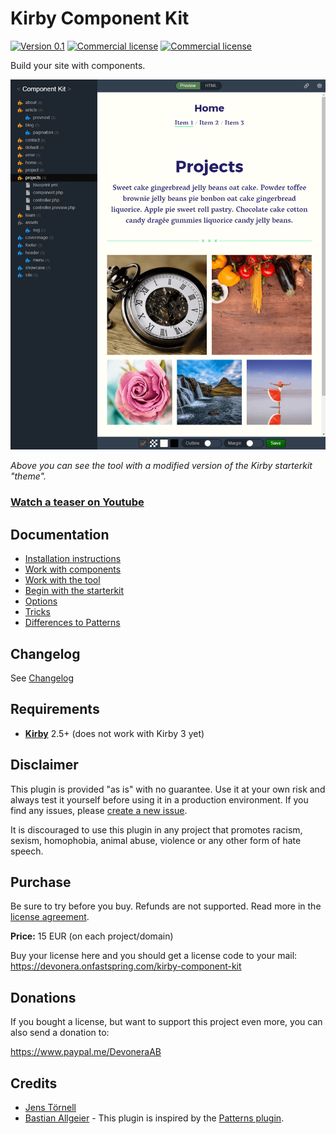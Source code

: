 # Kirby Component Kit

[![Version 0.1](https://img.shields.io/badge/version-0.1-blue.svg)](https://github.com/jenstornell/kirby-component-kit/blob/master/docs/changelog.md) [![Commercial license](https://img.shields.io/badge/license-commercial-red.svg)](https://github.com/jenstornell/kirby-component-kit/blob/master/docs/license.md) [![Commercial license](https://img.shields.io/badge/price-€15-yellow.svg)](https://github.com/jenstornell/kirby-component-kit#purchase)

Build your site with components.

![Screenshot](docs/screenshot.png)

*Above you can see the tool with a modified version of the Kirby starterkit "theme".*

### [Watch a teaser on Youtube](https://youtu.be/MG4Aq_LHEGk)

## Documentation

- [Installation instructions](docs/install.md)
- [Work with components](docs/component.md)
- [Work with the tool](docs/tool.md)
- [Begin with the starterkit](docs/starterkit.md)
- [Options](docs/options.md)
- [Tricks](docs/tricks.md)
- [Differences to Patterns](docs/differences-to-patterns.md)

## Changelog

See [Changelog](docs/changelog.md)

## Requirements

- [**Kirby**](https://getkirby.com/) 2.5+ (does not work with Kirby 3 yet)

## Disclaimer

This plugin is provided "as is" with no guarantee. Use it at your own risk and always test it yourself before using it in a production environment. If you find any issues, please [create a new issue](https://github.com/jenstornell/kirby-component-kit/issues/new).

It is discouraged to use this plugin in any project that promotes racism, sexism, homophobia, animal abuse, violence or any other form of hate speech.

## Purchase

Be sure to try before you buy. Refunds are not supported. Read more in the [license agreement](docs/license.md).

**Price:** 15 EUR (on each project/domain)

Buy your license here and you should get a license code to your mail:
https://devonera.onfastspring.com/kirby-component-kit

## Donations

If you bought a license, but want to support this project even more, you can also send a donation to:

https://www.paypal.me/DevoneraAB

## Credits

- [Jens Törnell](https://github.com/jenstornell)
- [Bastian Allgeier](https://github.com/bastianallgeier) - This plugin is inspired by the [Patterns plugin](https://github.com/getkirby-plugins/patterns-plugin).